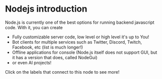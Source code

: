 # Nodejs introduction

Node.js is currently one of the best options for running backend javascript code.
With it, you can create

- Fully customizable server code, low level or high level it's up to You!
- Bot clients for multiple services such as Twitter, Discord, Twitch, Facebook, etc (list is much longer!)
- Offline applications for console (Node.js itself does not support GUI, but it has a version that does, called NodeGui)
- or even AI projects!

Click on the labels that connect to this node to see more!
